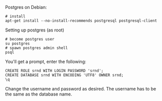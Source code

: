 
Postgres on Debian:


    # install
    apt-get install --no-install-recommends postgresql postgresql-client


Setting up postgres (as root)

    # become postgres user
    su postgres
    # spawn postgres admin shell
    psql

You'll get a prompt, enter the following:

    CREATE ROLE srnd WITH LOGIN PASSWORD 'srnd';
    CREATE DATABASE srnd WITH ENCODING 'UTF8' OWNER srnd;
    \q

Change the username and password as desired.
The username has to be the same as the database name.
